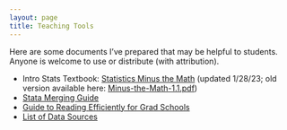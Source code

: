 ```yaml
---
layout: page
title: Teaching Tools
---
```

Here are some documents I’ve prepared that may be helpful to students. Anyone is welcome to use or distribute (with attribution).

* Intro Stats Textbook: [Statistics Minus the Math](https://nathanfavero.com/wp-content/uploads/Minus-the-Math.pdf) (updated 1/28/23; old version available here: [Minus-the-Math-1.1.pdf](https://nathanfavero.com/wp-content/uploads/Minus-the-Math-1.1.pdf))
* [Stata Merging Guide](https://nathanfavero.com/wp-content/uploads/Stata_Merging_Guide.pdf)
* [Guide to Reading Efficiently for Grad Schools](https://nathanfavero.com/wp-content/uploads/Guide-to-Reading-Efficiently-for-Grad-School-PUAD-684.pdf)
* [List of Data Sources](https://nathanfavero.com/wp-content/uploads/Potential-Data-Sources.pdf)
